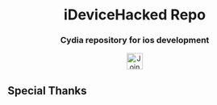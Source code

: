 <div align="center">
<p>
<h1>iDeviceHacked Repo</h1>
<h3>Cydia repository for ios development</h3>
</p>
  <p>
<!--
  --><a href="https://discord.gg/MupFvDN"><img src="https://discordapp.com/assets/f8389ca1a741a115313bede9ac02e2c0.svg" alt="Join Discord Server" width="32" height="32"/></a>
  </p>
</div>

## Special Thanks


